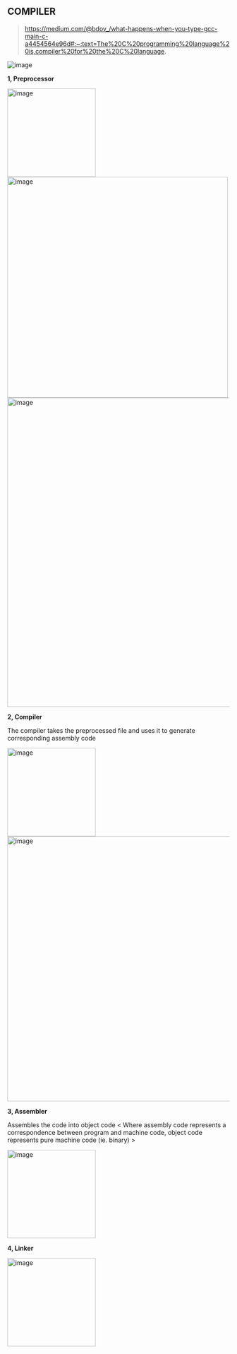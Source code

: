 ## COMPILER
> https://medium.com/@bdov_/what-happens-when-you-type-gcc-main-c-a4454564e96d#:~:text=The%20C%20programming%20language%20is,compiler%20for%20the%20C%20language.



![image](https://github.com/minchangggg/AdvancedC/assets/125820144/bce15492-bcab-4c06-aae9-b77140e00075)

**1, Preprocessor**

<img width="200" alt="image" src="https://github.com/minchangggg/AdvancedC/assets/125820144/7f77b474-8ea0-43d6-875a-65d38ccfc701">


<img width="500" alt="image" src="https://github.com/minchangggg/AdvancedC/assets/125820144/0e3464b8-1928-46bb-87ef-f719093c721d">

<img width="700" alt="image" src="https://github.com/minchangggg/AdvancedC/assets/125820144/c4392f1b-c42e-4fb6-ad13-514f92181ba2">


**2, Compiler**

The compiler takes the preprocessed file and uses it to generate corresponding assembly code

<img width="200" alt="image" src="https://github.com/minchangggg/AdvancedC/assets/125820144/a2a9d35a-b6ab-47d2-b395-87bcc1a5ad32">

<img width="600" alt="image" src="https://github.com/minchangggg/AdvancedC/assets/125820144/dfcbbe33-67d5-4c02-84ef-d328fea74c32">


**3, Assembler**

Assembles the code into object code 
< Where assembly code represents a correspondence between program and machine code, object code represents pure machine code (ie. binary) >

<img width="200" alt="image" src="https://github.com/minchangggg/AdvancedC/assets/125820144/cba3c714-7fb1-4289-bf20-b31dedd5950d">

**4, Linker**

<img width="200" alt="image" src="https://github.com/minchangggg/AdvancedC/assets/125820144/7d3880db-b0b7-46e9-8c31-21035966c67e">
